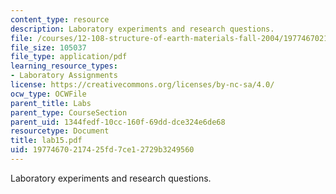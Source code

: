 ```yaml
---
content_type: resource
description: Laboratory experiments and research questions.
file: /courses/12-108-structure-of-earth-materials-fall-2004/19774670217425fd7ce12729b3249560_lab15.pdf
file_size: 105037
file_type: application/pdf
learning_resource_types:
- Laboratory Assignments
license: https://creativecommons.org/licenses/by-nc-sa/4.0/
ocw_type: OCWFile
parent_title: Labs
parent_type: CourseSection
parent_uid: 1344fedf-10cc-160f-69dd-dce324e6de68
resourcetype: Document
title: lab15.pdf
uid: 19774670-2174-25fd-7ce1-2729b3249560
---
```

Laboratory experiments and research questions.